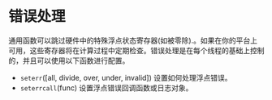 # 错误处理

通用函数可以跳过硬件中的特殊浮点状态寄存器(如被零除).。如果在你的平台上可用，这些寄存器将在计算过程中定期检查。错误处理是在每个线程的基础上控制的，并且可以使用以下函数进行配置。

- ``seterr``([all, divide, over, under, invalid]) 设置如何处理浮点错误。
- ``seterrcall``(func) 设置浮点错误回调函数或日志对象。